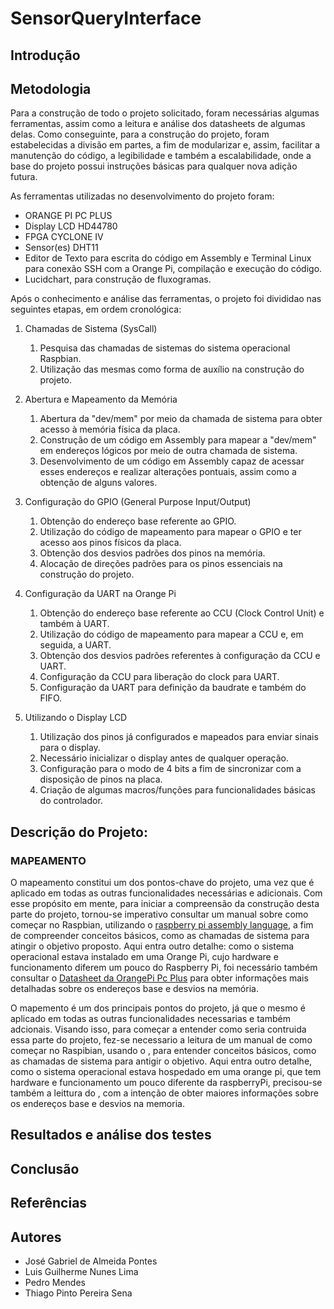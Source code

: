 # SensorQueryInterface

## Introdução

## Metodologia
Para a construção de todo o projeto solicitado, foram necessárias algumas ferramentas, assim como a leitura e análise dos datasheets de algumas delas. Como conseguinte, para a construção do projeto, foram estabelecidas a divisão em partes, a fim de modularizar e, assim, facilitar a manutenção do código, a legibilidade e também a escalabilidade, onde a base do projeto possui instruções básicas para qualquer nova adição futura.

As ferramentas utilizadas no desenvolvimento do projeto foram:
  - ORANGE PI PC PLUS
  - Display LCD HD44780
  - FPGA CYCLONE IV
  - Sensor(es) DHT11
  - Editor de Texto para escrita do código em Assembly e Terminal Linux para conexão SSH com a Orange Pi, compilação e execução do código.
  - Lucidchart, para construção de fluxogramas.


Após o conhecimento e análise das ferramentas, o projeto foi divididao nas seguintes etapas, em ordem cronológica:


  1. Chamadas de Sistema (SysCall)
      1. Pesquisa das chamadas de sistemas do sistema operacional Raspbian.
      2. Utilização das mesmas como forma de auxílio na construção do projeto.

  2. Abertura e Mapeamento da Memória
      1. Abertura da "dev/mem" por meio da chamada de sistema para obter acesso à memória física da placa.
      2. Construção de um código em Assembly para mapear a "dev/mem" em endereços lógicos por meio de outra chamada de sistema.
      3. Desenvolvimento de um código em Assembly capaz de acessar esses endereços e realizar alterações pontuais, assim como a obtenção de alguns valores.

  3. Configuração do GPIO (General Purpose Input/Output)
      1. Obtenção do endereço base referente ao GPIO.
      2. Utilização do código de mapeamento para mapear o GPIO e ter acesso aos pinos físicos da placa.
      3. Obtenção dos desvios padrões dos pinos na memória.
      4. Alocação de direções padrões para os pinos essenciais na construção do projeto.

  4. Configuração da UART na Orange Pi
      1. Obtenção do endereço base referente ao CCU (Clock Control Unit) e também à UART.
      2. Utilização do código de mapeamento para mapear a CCU e, em seguida, a UART.
      3. Obtenção dos desvios padrões referentes à configuração da CCU e UART.
      4. Configuração da CCU para liberação do clock para UART.
      5. Configuração da UART para definição da baudrate e também do FIFO.

  5. Utilizando o Display LCD
      1. Utilização dos pinos já configurados e mapeados para enviar sinais para o display.
      2. Necessário inicializar o display antes de qualquer operação.
      3. Configuração para o modo de 4 bits a fim de sincronizar com a disposição de pinos na placa.
      4. Criação de algumas macros/funções para funcionalidades básicas do controlador.
## Descrição do Projeto:

### MAPEAMENTO
O mapeamento constitui um dos pontos-chave do projeto, uma vez que é aplicado em todas as outras funcionalidades necessárias e adicionais. Com esse propósito em mente, para iniciar a compreensão da construção desta parte do projeto, tornou-se imperativo consultar um manual sobre como começar no Raspbian, utilizando o [raspberry pi assembly language](public/raspberry-pi-assembly-language-programming-arm-processor-coding-9781484252864-9781484252871-1484252861_compress.pdf), a fim de compreender conceitos básicos, como as chamadas de sistema para atingir o objetivo proposto. Aqui entra outro detalhe: como o sistema operacional estava instalado em uma Orange Pi, cujo hardware e funcionamento diferem um pouco do Raspberry Pi, foi necessário também consultar o [Datasheet da OrangePi Pc Plus](public/Allwinner_H3_Datasheet_V1.2.pdf) para obter informações mais detalhadas sobre os endereços base e desvios na memória.

O mapemento é um dos principais pontos do projeto, já que o mesmo é aplicado em todas as outras funcionalidades necessarias e também adcionais. Visando isso, para começar a entender como seria contruida essa parte do projeto, fez-se necessario a leitura de um manual de como começar no Raspibian, usando o , para entender conceitos básicos, como as chamadas de sistema para antigir o objetivo. Aqui entra outro detalhe, como o sistema operacional estava hospedado em uma orange pi, que tem hardware e funcionamento um pouco diferente da raspberryPi, precisou-se também a leittura do , com a intenção de obter maiores informações sobre os endereços base e desvios na memoria.  

## Resultados e análise dos testes

## Conclusão

## Referências

## Autores

- José Gabriel de Almeida Pontes
- Luis Guilherme Nunes Lima
- Pedro Mendes
- Thiago Pinto Pereira Sena
